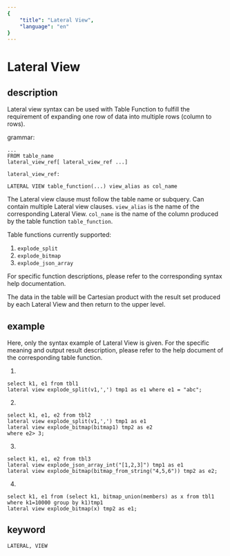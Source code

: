 ```yaml
---
{
    "title": "Lateral View",
    "language": "en"
}
---
```


<!--
Licensed to the Apache Software Foundation (ASF) under one
or more contributor license agreements. See the NOTICE file
distributed with this work for additional information
regarding copyright ownership. The ASF licenses this file
to you under the Apache License, Version 2.0 (the
"License"); you may not use this file except in compliance
with the License. You may obtain a copy of the License at

  http://www.apache.org/licenses/LICENSE-2.0

Unless required by applicable law or agreed to in writing,
software distributed under the License is distributed on an
"AS IS" BASIS, WITHOUT WARRANTIES OR CONDITIONS OF ANY
KIND, either express or implied. See the License for the
specific language governing permissions and limitations
under the License.
-->

# Lateral View

## description

Lateral view syntax can be used with Table Function to fulfill the requirement of expanding one row of data into multiple rows (column to rows).

grammar:

```
...
FROM table_name
lateral_view_ref[ lateral_view_ref ...]

lateral_view_ref:

LATERAL VIEW table_function(...) view_alias as col_name
```
    
The Lateral view clause must follow the table name or subquery. Can contain multiple Lateral view clauses. `view_alias` is the name of the corresponding Lateral View. `col_name` is the name of the column produced by the table function `table_function`.

Table functions currently supported:

1. `explode_split`
2. `explode_bitmap`
3. `explode_json_array`

For specific function descriptions, please refer to the corresponding syntax help documentation.

The data in the table will be Cartesian product with the result set produced by each Lateral View and then return to the upper level.

## example

Here, only the syntax example of Lateral View is given. For the specific meaning and output result description, please refer to the help document of the corresponding table function.

1.

```
select k1, e1 from tbl1
lateral view explode_split(v1,',') tmp1 as e1 where e1 = "abc";
```

2.

```
select k1, e1, e2 from tbl2
lateral view explode_split(v1,',') tmp1 as e1
lateral view explode_bitmap(bitmap1) tmp2 as e2
where e2> 3;
```

3.

```
select k1, e1, e2 from tbl3
lateral view explode_json_array_int("[1,2,3]") tmp1 as e1
lateral view explode_bitmap(bitmap_from_string("4,5,6")) tmp2 as e2;
```

4.

```
select k1, e1 from (select k1, bitmap_union(members) as x from tbl1 where k1=10000 group by k1)tmp1
lateral view explode_bitmap(x) tmp2 as e1;
```

## keyword

    LATERAL, VIEW
